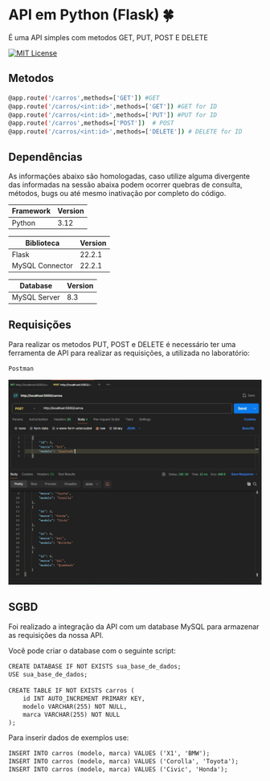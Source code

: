 
# API em Python (Flask) 🍀

É uma API simples com metodos GET, PUT, POST E DELETE

[![MIT License](https://img.shields.io/badge/License-MIT-green.svg)](https://choosealicense.com/licenses/mit/)


## Metodos 

```bash
@app.route('/carros',methods=['GET']) #GET
@app.route('/carros/<int:id>',methods=['GET']) #GET for ID
@app.route('/carros/<int:id>',methods=['PUT']) #PUT for ID
@app.route('/carros',methods=['POST'])  # POST
@app.route('/carros/<int:id>',methods=['DELETE']) # DELETE for ID
```

## Dependências

As informações abaixo são homologadas, caso utilize alguma divergente das informadas na sessão abaixa podem ocorrer quebras de consulta, métodos, bugs ou até mesmo inativação por completo do código.

|  Framework  |  Version  |
|-------------|-----------|
|    Python   |    3.12   |


|  Biblioteca |  Version  |
|-------------|-----------|
|    Flask    |   22.2.1  |
|  MySQL Connector  |   22.2.1  |


|   Database  |  Version  |
|-------------|-----------|
|  MySQL Server |   8.3   |

## Requisições

Para realizar os metodos PUT, POST e DELETE é necessário ter uma ferramenta de API para realizar as requisições, a utilizada no laboratório: 

```bash
Postman
```

<img src="assets\postman.jpeg" alt="postman">

## SGBD

Foi realizado a integração da API com um database MySQL para armazenar as requisições da nossa API.

Você pode criar o database com o seguinte script:

```
CREATE DATABASE IF NOT EXISTS sua_base_de_dados;
USE sua_base_de_dados;

CREATE TABLE IF NOT EXISTS carros (
    id INT AUTO_INCREMENT PRIMARY KEY,
    modelo VARCHAR(255) NOT NULL,
    marca VARCHAR(255) NOT NULL
);
```

Para inserir dados de exemplos use:

```
INSERT INTO carros (modelo, marca) VALUES ('X1', 'BMW');
INSERT INTO carros (modelo, marca) VALUES ('Corolla', 'Toyota');
INSERT INTO carros (modelo, marca) VALUES ('Civic', 'Honda');

```
